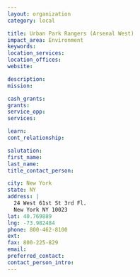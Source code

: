 ```yaml
---
layout: organization
category: local

title: Urban Park Rangers (Arsenal West)
impact_area: Environment
keywords: 
location_services: 
location_offices: 
website:  

description: 
mission: 

cash_grants: 
grants: 
service_opp: 
services: 

learn: 
cont_relationship: 

salutation: 
first_name: 
last_name: 
title_contact_person: 

city: New York
state: NY
address: |
  24 West 61st St 3rd Fl.     
  New York NY 10023
lat: 40.769889
lng: -73.982484
phone: 800-462-8100
ext: 
fax: 800-225-829
email: 
preferred_contact: 
contact_person_intro: 
---
```

